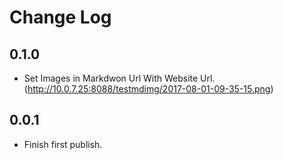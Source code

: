 # Change Log

## 0.1.0

- Set Images in Markdwon Url With Website Url. (http://10.0.7.25:8088/testmdimg/2017-08-01-09-35-15.png)

## 0.0.1

- Finish first publish. 
